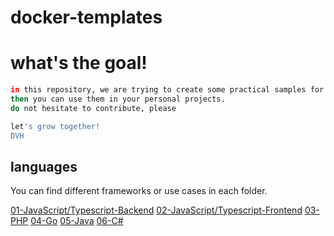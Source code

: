 # docker-templates

# what's the goal!
```sh
in this repository, we are trying to create some practical samples for each language.
then you can use them in your personal projects. 
do not hesitate to contribute, please

let's grow together!
DVH
```






## languages 
You can find different frameworks or use cases in each folder.
<!-- [number-language-framework or environment](link to repo) -->

[01-JavaScript/Typescript-Backend](./01-JavaScript-Typescript-Backend/README.MD)
[02-JavaScript/Typescript-Frontend](./02-JavaScript-Typescript-Frontend/README.MD)
[03-PHP](./03-PHP/README.MD)
[04-Go](./04-GO/README.MD)
[05-Java](./05-JAVA/README.MD)
[06-C#](./06-C%23/README.MD)

